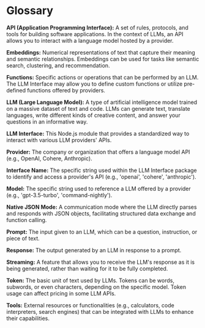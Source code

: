 # Glossary

**API (Application Programming Interface):** A set of rules, protocols, and tools for building software applications. In the context of LLMs, an API allows you to interact with a language model hosted by a provider.

**Embeddings:** Numerical representations of text that capture their meaning and semantic relationships. Embeddings can be used for tasks like semantic search, clustering, and recommendation.

**Functions:** Specific actions or operations that can be performed by an LLM. The LLM Interface may allow you to define custom functions or utilize pre-defined functions offered by providers.

**LLM (Large Language Model):** A type of artificial intelligence model trained on a massive dataset of text and code. LLMs can generate text, translate languages, write different kinds of creative content, and answer your questions in an informative way.

**LLM Interface:** This Node.js module that provides a standardized way to interact with various LLM providers' APIs.

**Provider:** The company or organization that offers a language model API (e.g., OpenAI, Cohere, Anthropic).

**Interface Name:** The specific string used within the LLM Interface package to identify and access a provider's API (e.g., 'openai', 'cohere', 'anthropic').

**Model:** The specific string used to reference a LLM offered by a provider (e.g., 'gpt-3.5-turbo', 'command-nightly').

**Native JSON Mode:** A communication mode where the LLM directly parses and responds with JSON objects, facilitating structured data exchange and function calling.

**Prompt:** The input given to an LLM, which can be a question, instruction, or piece of text.

**Response:** The output generated by an LLM in response to a prompt.

**Streaming:** A feature that allows you to receive the LLM's response as it is being generated, rather than waiting for it to be fully completed.

**Token:** The basic unit of text used by LLMs. Tokens can be words, subwords, or even characters, depending on the specific model. Token usage can affect pricing in some LLM APIs.

**Tools:** External resources or functionalities (e.g., calculators, code interpreters, search engines) that can be integrated with LLMs to enhance their capabilities.
